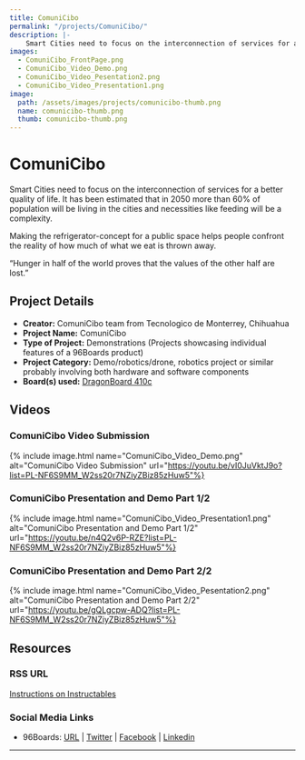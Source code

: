 ```yaml
---
title: ComuniCibo
permalink: "/projects/ComuniCibo/"
description: |-
    Smart Cities need to focus on the interconnection of services for a better quality of life. It has been estimated that in 2050 more than 60% of population will be living in the cities and necessities like feeding will be a complexity.
images:
  - ComuniCibo_FrontPage.png
  - ComuniCibo_Video_Demo.png
  - ComuniCibo_Video_Pesentation2.png
  - ComuniCibo_Video_Presentation1.png
image:
  path: /assets/images/projects/comunicibo-thumb.png
  name: comunicibo-thumb.png
  thumb: comunicibo-thumb.png
---
```

# ComuniCibo

Smart Cities need to focus on the interconnection of services for a better quality of life. It has been estimated that in 2050 more than 60% of population will be living in the cities and necessities like feeding will be a complexity.

Making the refrigerator-concept for a public space helps people confront the reality of how much of what we eat is thrown away.

“Hunger in half of the world proves that the values of the other half are lost.”

## Project Details

- **Creator:** ComuniCibo team from Tecnologico de Monterrey, Chihuahua
- **Project Name:** ComuniCibo
- **Type of Project:** Demonstrations (Projects showcasing individual features of a 96Boards product)
- **Project Category:** Demo/robotics/drone, robotics project or similar probably involving both hardware and software components
- **Board(s) used:** [DragonBoard 410c](https://www.96boards.org/product/dragonboard410c/)

## Videos

### ComuniCibo Video Submission
{% include image.html name="ComuniCibo_Video_Demo.png" alt="ComuniCibo Video Submission" url="https://youtu.be/vI0JuVktJ9o?list=PL-NF6S9MM_W2ss20r7NZiyZBiz85zHuw5"%}

### ComuniCibo Presentation and Demo Part 1/2
{% include image.html name="ComuniCibo_Video_Presentation1.png" alt="ComuniCibo Presentation and Demo Part 1/2" url="https://youtu.be/n4Q2v6P-RZE?list=PL-NF6S9MM_W2ss20r7NZiyZBiz85zHuw5"%}

### ComuniCibo Presentation and Demo Part 2/2
{% include image.html name="ComuniCibo_Video_Pesentation2.png" alt="ComuniCibo Presentation and Demo Part 2/2" url="https://youtu.be/gQLgcpw-ADQ?list=PL-NF6S9MM_W2ss20r7NZiyZBiz85zHuw5"%}

## Resources

### RSS URL

[Instructions on Instructables](http://www.instructables.com/id/Comuni-Cibo-Smart-Dispenser-Fridge/)

### Social Media Links

- 96Boards: [URL](https://www.96boards.org/) &#124; [Twitter](https://twitter.com/96boards) &#124; [Facebook](https://www.facebook.com/96Boards) &#124; [Linkedin](https://www.linkedin.com/company/{{site.linkedin_username}}/)


***
